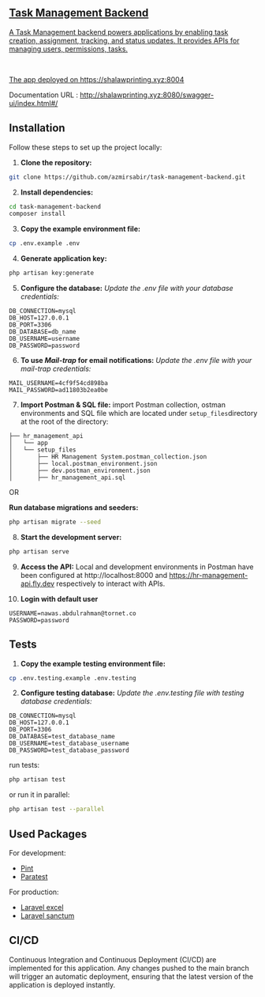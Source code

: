 <p align="center"><a href="https://www.newroztelecom.com/" target="_blank">


## Task Management Backend
A Task Management backend powers applications by enabling task creation, assignment, tracking, and status updates.
It provides APIs for managing users, permissions, tasks.

<br>


The app deployed on https://shalawprinting.xyz:8004

Documentation URL : http://shalawprinting.xyz:8080/swagger-ui/index.html#/

## Installation

Follow these steps to set up the project locally:

1. **Clone the repository:**


```bash
git clone https://github.com/azmirsabir/task-management-backend.git
```

2. **Install dependencies:**

```bash
cd task-management-backend
composer install
```   

3. **Copy the example environment file:**

```bash
cp .env.example .env
```   
4. **Generate application key:**

```bash
php artisan key:generate
```   
5. **Configure the database:**
   *Update the .env file with your database credentials:*

```dotenv
DB_CONNECTION=mysql
DB_HOST=127.0.0.1
DB_PORT=3306
DB_DATABASE=db_name
DB_USERNAME=username
DB_PASSWORD=password
```   

6. **To use *Mail-trap* for email notifications:**
   *Update the .env file with your mail-trap credentials:*
```dotenv
MAIL_USERNAME=4cf9f54cd898ba
MAIL_PASSWORD=ad11803b2ea0be
```

7. **Import Postman & SQL file:**
   import Postman collection, ostman environments and SQL file which are located under `setup_files`directory at the
   root of the
   directory:

```
├── hr_management_api
│   └── app
│   └── setup_files
│       ├── HR Management System.postman_collection.json
│       ├── local.postman_environment.json
│       ├── dev.postman_environment.json
│       ├── hr_management_api.sql
```

OR

 **Run database migrations and seeders:**

```bash
php artisan migrate --seed
```   

8. **Start the development server:**

```bash
php artisan serve
```   

9. **Access the API:**
   Local and development environments in Postman have been configured
   at http://localhost:8000 and https://hr-management-api.fly.dev respectively to interact with APIs.
    

10. **Login with default user**

```dotenv
USERNAME=nawas.abdulrahman@tornet.co
PASSWORD=password
```

## Tests

1. **Copy the example testing environment file:**

```bash
cp .env.testing.example .env.testing 
```

2. **Configure testing database:**
   *Update the .env.testing file with testing database credentials:*

```dotenv
DB_CONNECTION=mysql
DB_HOST=127.0.0.1
DB_PORT=3306
DB_DATABASE=test_database_name
DB_USERNAME=test_database_username
DB_PASSWORD=test_database_password
```

run tests:
```bash
php artisan test    
```
    
or run it in parallel:
```bash
php artisan test --parallel
```


## Used Packages
For development:
- [Pint](https://laravel.com/docs/11.x/pint)
- [Paratest](https://github.com/paratestphp/paratest)

For production:
- [Laravel excel](https://docs.laravel-excel.com/3.1/getting-started/)
- [Laravel sanctum](https://laravel.com/docs/11.x/sanctum)


## CI/CD

Continuous Integration and Continuous Deployment (CI/CD) are implemented for this application.
Any changes pushed to the main branch will trigger an automatic deployment,
ensuring that the latest version of the application is deployed instantly.
